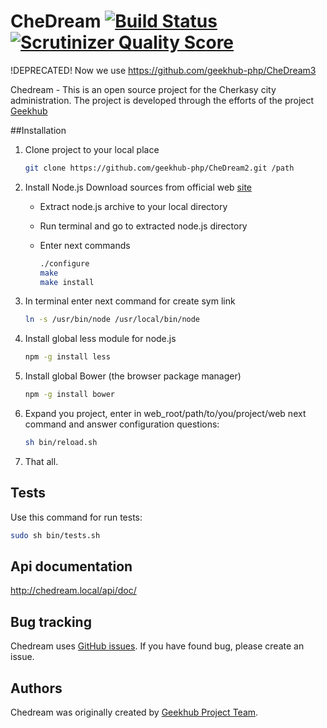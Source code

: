 CheDream [![Build Status](https://travis-ci.org/geekhub-php/CheDream2.png?branch=develop)](https://travis-ci.org/geekhub-php/CheDream2) [![Scrutinizer Quality Score](https://scrutinizer-ci.com/g/geekhub-php/CheDream2/badges/quality-score.png?s=4ecfb52f0cdd36aa70177671d39b84303806c548)](https://scrutinizer-ci.com/g/geekhub-php/CheDream2/)
========
!DEPRECATED! Now we use https://github.com/geekhub-php/CheDream3

Chedream - This is an open source project for the Cherkasy city administration.
The project is developed through the efforts of the project [Geekhub][1]

##Installation

1. Clone project to your local place

    ```sh
    git clone https://github.com/geekhub-php/CheDream2.git /path
    ```
2. Install Node.js Download sources from official web [site][2]
    - Extract node.js archive to your local directory
    - Run terminal and go to extracted node.js directory
    - Enter next commands

        ```sh
        ./configure
        make
        make install
        ```
3. In terminal enter next command for create sym link

    ```sh
    ln -s /usr/bin/node /usr/local/bin/node
    ```
4. Install global less module for node.js

    ```sh
    npm -g install less
    ```
5. Install global Bower (the browser package manager)

    ```sh
    npm -g install bower
    ```
6. Expand you project, enter in web_root/path/to/you/project/web next command and answer configuration questions:

    ```sh
    sh bin/reload.sh
    ```

7. That all.


Tests
-----
Use this command for run tests:
```bash
sudo sh bin/tests.sh
```

Api documentation
-----------------

http://chedream.local/api/doc/

Bug tracking
------------

Chedream uses [GitHub issues](https://github.com/geekhub-php/CheDream2/issues).
If you have found bug, please create an issue.

Authors
-------

Chedream was originally created by [Geekhub Project Team](http://geekhub.ck.ua).

[1]:  http://geekhub.ck.ua/
[2]:  http://nodejs.org/
